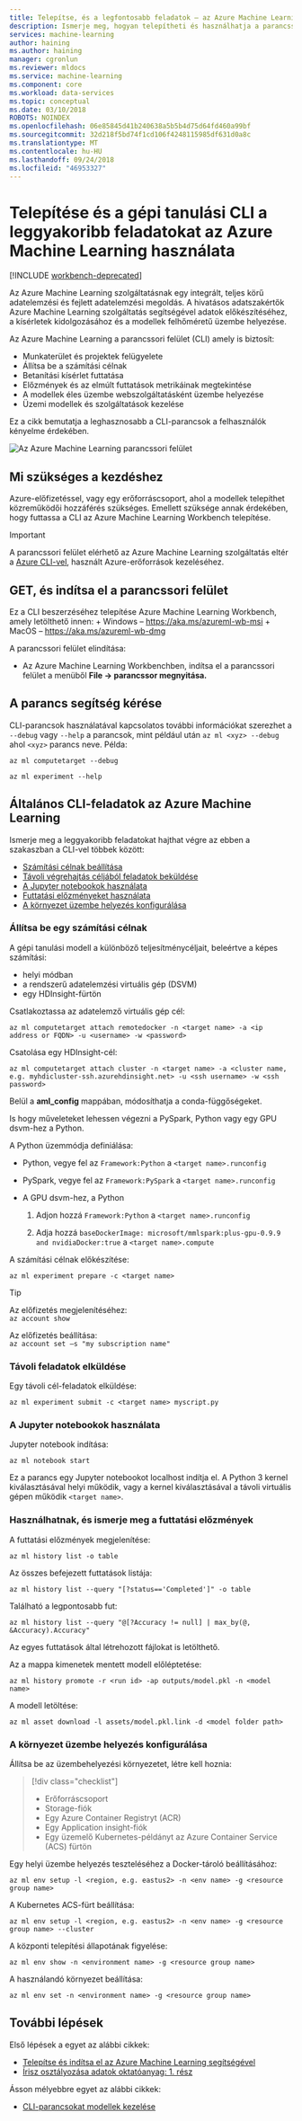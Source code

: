 ```yaml
---
title: Telepítse, és a legfontosabb feladatok – az Azure Machine Learning a parancssori felület használata
description: Ismerje meg, hogyan telepítheti és használhatja a parancssori felület a leggyakrabban használt gépi tanulási feladatok az Azure Machine Learning.
services: machine-learning
author: haining
ms.author: haining
manager: cgronlun
ms.reviewer: mldocs
ms.service: machine-learning
ms.component: core
ms.workload: data-services
ms.topic: conceptual
ms.date: 03/10/2018
ROBOTS: NOINDEX
ms.openlocfilehash: 06e85845d41b240638a5b5b4d75d64fd460a99bf
ms.sourcegitcommit: 32d218f5bd74f1cd106f4248115985df631d0a8c
ms.translationtype: MT
ms.contentlocale: hu-HU
ms.lasthandoff: 09/24/2018
ms.locfileid: "46953327"
---
```

# <a name="install-and-use-the-machine-learning-cli-for-top-tasks-in-azure-machine-learning"></a>Telepítése és a gépi tanulási CLI a leggyakoribb feladatokat az Azure Machine Learning használata

[!INCLUDE [workbench-deprecated](../../../includes/aml-deprecating-preview-2017.md)]

Az Azure Machine Learning szolgáltatásnak egy integrált, teljes körű adatelemzési és fejlett adatelemzési megoldás. A hivatásos adatszakértők Azure Machine Learning szolgáltatás segítségével adatok előkészítéséhez, a kísérletek kidolgozásához és a modellek felhőméretű üzembe helyezése. 

Az Azure Machine Learning a parancssori felület (CLI) amely is biztosít:
+ Munkaterület és projektek felügyelete
+ Állítsa be a számítási célnak
+ Betanítási kísérlet futtatása
+ Előzmények és az elmúlt futtatások metrikáinak megtekintése
+ A modellek éles üzembe webszolgáltatásként üzembe helyezése
+ Üzemi modellek és szolgáltatások kezelése

Ez a cikk bemutatja a leghasznosabb a CLI-parancsok a felhasználók kényelme érdekében. 

![Az Azure Machine Learning parancssori felület](media/cli-for-azure-machine-learning/flow.png)

## <a name="what-you-need-to-get-started"></a>Mi szükséges a kezdéshez

Azure-előfizetéssel, vagy egy erőforráscsoport, ahol a modellek telepíthet közreműködői hozzáférés szükséges. Emellett szüksége annak érdekében, hogy futtassa a CLI az Azure Machine Learning Workbench telepítése. 

>[!IMPORTANT]
>A parancssori felület elérhető az Azure Machine Learning szolgáltatás eltér a [Azure CLI-vel](https://docs.microsoft.com/cli/azure/?view=azure-cli-latest), használt Azure-erőforrások kezeléséhez.

## <a name="get-and-start-cli"></a>GET, és indítsa el a parancssori felület

Ez a CLI beszerzéséhez telepítése Azure Machine Learning Workbench, amely letölthető innen:
    + Windows – https://aka.ms/azureml-wb-msi 
    + MacOS – https://aka.ms/azureml-wb-dmg 

A parancssori felület elindítása:
+ Az Azure Machine Learning Workbenchben, indítsa el a parancssori felület a menüből **File -> parancssor megnyitása.**

## <a name="get-command-help"></a>A parancs segítség kérése 

CLI-parancsok használatával kapcsolatos további információkat szerezhet a `--debug` vagy `--help` a parancsok, mint például után `az ml <xyz> --debug` ahol `<xyz>` parancs neve. Példa:
```azurecli
az ml computetarget --debug 

az ml experiment --help
```

## <a name="common-cli-tasks-for-azure-machine-learning"></a>Általános CLI-feladatok az Azure Machine Learning 

Ismerje meg a leggyakoribb feladatokat hajthat végre az ebben a szakaszban a CLI-vel többek között:
+ [Számítási célnak beállítása](#target)
+ [Távoli végrehajtás céljából feladatok beküldése](#jobs)
+ [A Jupyter notebookok használata](#jupyter)
+ [Futtatási előzményeket használata](#history)
+ [A környezet üzembe helyezés konfigurálása](#o16n)

<a name="target"></a>

### <a name="set-up-a-compute-target"></a>Állítsa be egy számítási célnak

A gépi tanulási modell a különböző teljesítménycéljait, beleértve a képes számítási:
+ helyi módban
+ a rendszerű adatelemzési virtuális gép (DSVM)
+ egy HDInsight-fürtön

Csatlakoztassa az adatelemző virtuális gép cél:
```azurecli
az ml computetarget attach remotedocker -n <target name> -a <ip address or FQDN> -u <username> -w <password>
``` 

Csatolása egy HDInsight-cél:
```azurecli
az ml computetarget attach cluster -n <target name> -a <cluster name, e.g. myhdicluster-ssh.azurehdinsight.net> -u <ssh username> -w <ssh password>
```

Belül a **aml_config** mappában, módosíthatja a conda-függőségeket. 

Is hogy műveleteket lehessen végezni a PySpark, Python vagy egy GPU dsvm-hez a Python. 

A Python üzemmódja definiálása:
+ Python, vegye fel az `Framework:Python` a `<target name>.runconfig` 

+ PySpark, vegye fel az `Framework:PySpark` a `<target name>.runconfig` 

+ A GPU dsvm-hez, a Python
    1. Adjon hozzá `Framework:Python` a `<target name>.runconfig` 

    1. Adja hozzá `baseDockerImage: microsoft/mmlspark:plus-gpu-0.9.9 and nvidiaDocker:true` a `<target name>.compute`

A számítási célnak előkészítése:
```azurecli
az ml experiment prepare -c <target name>
```

>[!TIP]
>Az előfizetés megjelenítéséhez:<br/>
>`az account show`<br/>
>
>Az előfizetés beállítása:<br/>
>`az account set –s "my subscription name" `

<a name="jobs"></a>

### <a name="submit-remote-jobs"></a>Távoli feladatok elküldése

Egy távoli cél-feladatok elküldése:
```azurecli
az ml experiment submit -c <target name> myscript.py
```

<a name="jupyter"></a>

### <a name="work-with-jupyter-notebooks"></a>A Jupyter notebookok használata

Jupyter notebook indítása:
```azurecli
az ml notebook start
```

Ez a parancs egy Jupyter notebookot localhost indítja el. A Python 3 kernel kiválasztásával helyi működik, vagy a kernel kiválasztásával a távoli virtuális gépen működik `<target name>`.

<a name="history"></a>

### <a name="interact-with-and-explore-the-run-history"></a>Használhatnak, és ismerje meg a futtatási előzmények

A futtatási előzmények megjelenítése:
```azurecli
az ml history list -o table
```

Az összes befejezett futtatások listája:
```azurecli
az ml history list --query "[?status=='Completed']" -o table
```

Található a legpontosabb fut:
```azurecli
az ml history list --query "@[?Accuracy != null] | max_by(@, &Accuracy).Accuracy"
```

Az egyes futtatások által létrehozott fájlokat is letölthető. 

Az a mappa kimenetek mentett modell előléptetése:
```azurecli
az ml history promote -r <run id> -ap outputs/model.pkl -n <model name>
```

A modell letöltése:
```azurecli
az ml asset download -l assets/model.pkl.link -d <model folder path>
```

<a name="o16n"></a>

### <a name="configure-your-environment-to-operationalize"></a>A környezet üzembe helyezés konfigurálása

Állítsa be az üzembehelyezési környezetet, létre kell hoznia:

> [!div class="checklist"]
> * Erőforráscsoport 
> * Storage-fiók
> * Egy Azure Container Registryt (ACR)
> * Egy Application insight-fiók
> * Egy üzemelő Kubernetes-példányt az Azure Container Service (ACS) fürtön


Egy helyi üzembe helyezés teszteléséhez a Docker-tároló beállításához:
```azurecli
az ml env setup -l <region, e.g. eastus2> -n <env name> -g <resource group name>
```

A Kubernetes ACS-fürt beállítása:
```azurecli
az ml env setup -l <region, e.g. eastus2> -n <env name> -g <resource group name> --cluster
```

A központi telepítési állapotának figyelése:
```azurecli
az ml env show -n <environment name> -g <resource group name>
```

A használandó környezet beállítása:
```azurecli
az ml env set -n <environment name> -g <resource group name>
```

## <a name="next-steps"></a>További lépések

Első lépések a egyet az alábbi cikkek: 
+ [Telepítse és indítsa el az Azure Machine Learning segítségével](quickstart-installation.md)
+ [Írisz osztályozása adatok oktatóanyag: 1. rész](tutorial-classifying-iris-part-1.md)

Ásson mélyebbre egyet az alábbi cikkek:
+ [CLI-parancsokat modellek kezelése](model-management-cli-reference.md)
